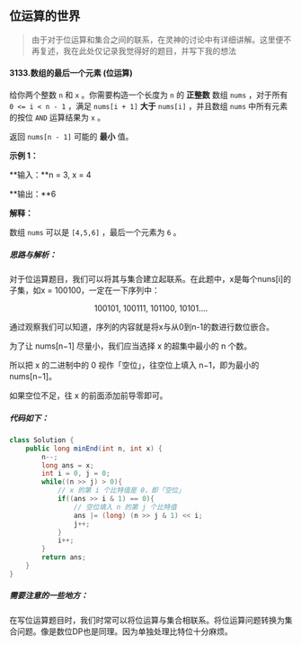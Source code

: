 ## 位运算的世界

> 由于对于位运算和集合之间的联系，在灵神的讨论中有详细讲解。这里便不再复述，我在此处仅记录我觉得好的题目，并写下我的想法



#### 3133.数组的最后一个元素    (位运算)

给你两个整数 `n` 和 `x` 。你需要构造一个长度为 `n` 的 **正整数** 数组 `nums` ，对于所有 `0 <= i < n - 1` ，满足 `nums[i + 1]` **大于** `nums[i]` ，并且数组 `nums` 中所有元素的按位 `AND` 运算结果为 `x` 。

返回 `nums[n - 1]` 可能的 **最小** 值。

 **示例 1：**

**输入：**n = 3, x = 4

**输出：**6

**解释：**

数组 `nums` 可以是 `[4,5,6]` ，最后一个元素为 `6` 。



##### 思路与解析：

对于位运算题目，我们可以将其与集合建立起联系。在此题中，x是每个nuns[i]的子集，如x = 100100，一定在一下序列中：

<div align="center"> 100101, 100111, 101100, 10101.... </div>

通过观察我们可以知道，序列的内容就是将x与从0到n-1的数进行数位嵌合。

为了让 nums[n−1] 尽量小，我们应当选择 x 的超集中最小的 n 个数。

所以把 x 的二进制中的 0 视作「空位」，往空位上填入 n−1，即为最小的 nums[n−1]。

如果空位不足，往 x 的前面添加前导零即可。



##### 代码如下：

```java
class Solution {
    public long minEnd(int n, int x) {
        n--;
        long ans = x;
        int i = 0, j = 0;
        while((n >> j) > 0){
            // x 的第 i 个比特值是 0，即「空位」
            if((ans >> i & 1) == 0){
                // 空位填入 n 的第 j 个比特值
                ans |= (long) (n >> j & 1) << i;
                j++;
            }
            i++;
        }
        return ans;
    }
}
```



##### 需要注意的一些地方：

在写位运算题目时，我们时常可以将位运算与集合相联系。将位运算问题转换为集合问题。像是数位DP也是同理。因为单独处理比特位十分麻烦。



